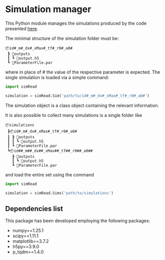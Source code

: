 # Simulation manager
This Python module manages the simulations produced by the code presented [here](https://github.com/LoreCip/LQG-WENO-Reconstruction).

The minimal structure of the simulation folder must be:

```
📦id#_m#_dx#_xMax#_tf#_r0#_a0#
 ┣ 📂outputs
 ┃ ┗ 📜output.h5
 ┗ 📜ParameterFile.par
 ```

where in place of # the value of the respective parameter is expected. The single simulation is loaded via a simple command:
```python
import simRead

simulation = simRead.Sim('path/to/id#_m#_dx#_xMax#_tf#_r0#_a0#')
```
The simulation object is a class object containing the relevant information.

It is also possible to collect many simulations is a single folder like 
```
📦simulations
 ┣📦id#_m#_dx#_xMax#_tf#_r0#_a0#
 ┃ ┣ 📂outputs
 ┃ ┃ ┗ 📜output.h5
 ┃ ┗ 📜ParameterFile.par
 ┗📦id##_m##_dx##_xMax##_tf##_r0##_a0##
   ┣ 📂outputs
   ┃ ┗ 📜output.h5
   ┗ 📜ParameterFile.par
```
and load the entire set using the command
```python
import simRead

simulation = simRead.Sims('path/to/simulations')
```

## Dependencies list

This package has been developed employing the following packages:

- numpy==1.25.1
- scipy==1.11.1
- matplotlib==3.7.2
- h5py==3.9.0
- p_tqdm==1.4.0

